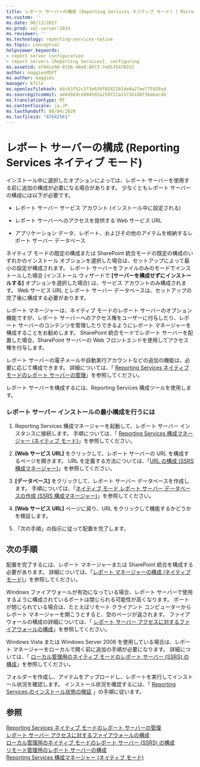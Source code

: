 ```yaml
---
title: レポート サーバーの構成 (Reporting Services ネイティブ モード) | Microsoft Docs
ms.custom: ''
ms.date: 06/13/2017
ms.prod: sql-server-2014
ms.reviewer: ''
ms.technology: reporting-services-native
ms.topic: conceptual
helpviewer_keywords:
- report server configuration
- report servers [Reporting Services], configuring
ms.assetid: ef84ce9d-9156-48e9-8073-7e0535476932
author: maggiesMSFT
ms.author: maggies
manager: kfile
ms.openlocfilehash: 64c63f52c373e034f0242101de0a27ee775920ad
ms.sourcegitcommit: ad4d92dce894592a259721a1571b1d8736abacdb
ms.translationtype: MT
ms.contentlocale: ja-JP
ms.lasthandoff: 08/04/2020
ms.locfileid: "87642561"
---
```

# <a name="configure-a-report-server-reporting-services-native-mode"></a>レポート サーバーの構成 (Reporting Services ネイティブ モード)
  インストール中に選択したオプションによっては、レポート サーバーを使用する前に追加の構成が必要になる場合があります。 少なくともレポート サーバーの構成には以下が必要です。  
  
-   レポート サーバー サービス アカウント (インストール中に設定される)  
  
-   レポート サーバーへのアクセスを提供する Web サービス URL  
  
-   アプリケーション データ、レポート、およびその他のアイテムを格納するレポート サーバー データベース  
  
 ネイティブ モードの既定の構成または SharePoint 統合モードの既定の構成のいずれかのインストール オプションを選択した場合は、セットアップによって最小の設定が構成されます。 レポート サーバーをファイルのみのモードでインストールした場合 (インストール ウィザードで **[サーバーを構成せずにインストールする]** オプションを選択した場合) は、サービス アカウントのみ構成されます。 Web サービス URL とレポート サーバー データベースは、セットアップの完了後に構成する必要があります。  
  
 レポート マネージャーは、ネイティブ モードのレポート サーバーのオプション機能ですが、レポート サーバーへのアクセス権をユーザーに付与したり、レポート サーバーのコンテンツを管理したりできるようにレポート マネージャーを構成することをお勧めします。 SharePoint 統合モードでレポート サーバーを配置した場合、SharePoint サーバーの Web フロントエンドを使用してアクセス権を付与します。  
  
 レポート サーバーの電子メールや自動実行アカウントなどの追加の機能は、必要に応じて構成できます。 詳細については、「 [Reporting Services ネイティブ モードのレポート サーバーの管理](manage-a-reporting-services-native-mode-report-server.md)」を参照してください。  
  
 レポート サーバーを構成するには、Reporting Services 構成ツールを使用します。  
  
### <a name="to-minimally-configure-a-report-server-installation"></a>レポート サーバー インストールの最小構成を行うには  
  
1.  Reporting Services 構成マネージャーを起動して、レポート サーバー インスタンスに接続します。 手順については、「 [Reporting Services 構成マネージャー &#40;ネイティブ モード&#41;](../../sql-server/install/reporting-services-configuration-manager-native-mode.md)」を参照してください。  
  
2.  **[Web サービス URL]** をクリックして、レポート サーバーの URL を構成するページを開きます。 URL を定義する方法については、「[URL の構成 &#40;SSRS 構成マネージャー&#41;](../install-windows/configure-a-url-ssrs-configuration-manager.md)」を参照してください。  
  
3.  **[データベース]** をクリックして、レポート サーバー データベースを作成します。 手順については、「[ネイティブ モード レポート サーバー データベースの作成 &#40;SSRS 構成マネージャー&#41;](../install-windows/ssrs-report-server-create-a-native-mode-report-server-database.md)」を参照してください。  
  
4.  **[Web サービス URL]** ページに戻り、URL をクリックして機能するかどうかを検証します。  
  
5.  「次の手順」の指示に従って配置を完了します。  
  
## <a name="next-steps"></a>次の手順  
 配置を完了するには、レポート マネージャーまたは SharePoint 統合を構成する必要があります。 詳細については、「[レポート マネージャーの構成 (ネイティブ モード)](configure-web-portal.md)」を参照してください。  
  
 Windows ファイアウォールが有効になっている場合、レポート サーバーで使用するように構成されているポートは閉じられる可能性が高くなります。 ポートが閉じられている場合は、たとえばリモート クライアント コンピューターからレポート マネージャーを開こうとすると、空のページが返されます。 ファイアウォールの構成の詳細については、「 [レポート サーバー アクセスに対するファイアウォールの構成](configure-a-firewall-for-report-server-access.md)」を参照してください。  
  
 Windows Vista または Windows Server 2008 を使用している場合は、レポート マネージャーをローカルで開く前に追加の手順が必要になります。 詳細については、「 [ローカル管理用のネイティブ モードのレポート サーバー &#40;SSRS&#41; の構成](configure-a-native-mode-report-server-for-local-administration-ssrs.md)」を参照してください。  
  
 フォルダーを作成し、アイテムをアップロードし、レポートを実行してインストール状況を確認します。 インストール状況を確認するには、「 [Reporting Services のインストール状態の検証](../install-windows/verify-a-reporting-services-installation.md) 」の手順に従います。  
  
## <a name="see-also"></a>参照  
 [Reporting Services ネイティブ モードのレポート サーバーの管理](manage-a-reporting-services-native-mode-report-server.md)   
 [レポート サーバー アクセスに対するファイアウォールの構成](configure-a-firewall-for-report-server-access.md)   
 [ローカル管理用のネイティブ モードのレポート サーバー &#40;SSRS&#41; の構成](configure-a-native-mode-report-server-for-local-administration-ssrs.md)   
 [リモート管理用のレポート サーバーの構成](configure-a-report-server-for-remote-administration.md)   
 [Reporting Services 構成マネージャー &#40;ネイティブ モード&#41;](../../sql-server/install/reporting-services-configuration-manager-native-mode.md)  
  
  
